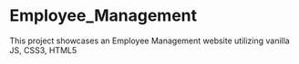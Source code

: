 # Employee_Management
This project showcases an Employee Management website utilizing vanilla JS, CSS3, HTML5 
